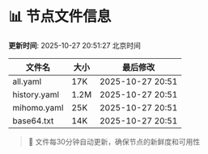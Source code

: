 # 📊 节点文件信息

**更新时间**: 2025-10-27 20:51:27 北京时间

| 文件名 | 大小 | 最后修改 |
|--------|------|----------|
| all.yaml | 17K | 2025-10-27 20:51 |
| history.yaml | 1.2M | 2025-10-27 20:51 |
| mihomo.yaml | 25K | 2025-10-27 20:51 |
| base64.txt | 14K | 2025-10-27 20:51 |

> 🔄 文件每30分钟自动更新，确保节点的新鲜度和可用性
